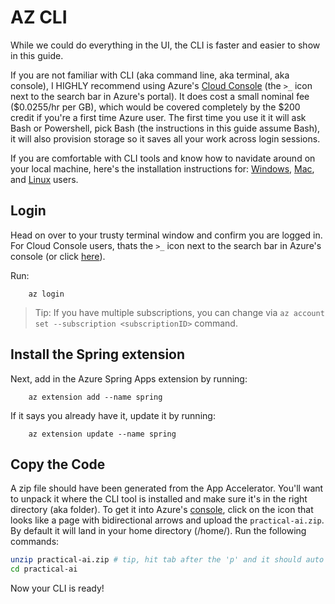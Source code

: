 
# AZ CLI
While we could do everything in the UI, the CLI is faster and easier to show in this guide.

If you are not familiar with CLI (aka command line, aka terminal, aka console), I HIGHLY recommend using Azure's [Cloud Console](https://shell.azure.com) (the `>_` icon next to the search bar in Azure's portal). It does cost a small nominal fee ($0.0255/hr per GB), which would be covered completely by the $200 credit if you're a first time Azure user. The first time you use it it will ask Bash or Powershell, pick Bash (the instructions in this guide assume Bash), it will also provision storage so it saves all your work across login sessions.

If you are comfortable with CLI tools and know how to navidate around on your local machine, here's the installation instructions for: [Windows](https://learn.microsoft.com/en-us/cli/azure/install-azure-cli-windows?tabs=azure-cli), [Mac](https://learn.microsoft.com/en-us/cli/azure/install-azure-cli-macos), and [Linux](https://learn.microsoft.com/en-us/cli/azure/install-azure-cli) users.

## Login
Head on over to your trusty terminal window and confirm you are logged in. For Cloud Console users, thats the `>_` icon next to the search bar in Azure's console (or click [here](https://portal.azure.com/#cloudshell/)).

Run:
```
    az login
```
> Tip: If you have multiple subscriptions, you can change via `az account set --subscription <subscriptionID>` command.

## Install the Spring extension
Next, add in the Azure Spring Apps extension by running:
```
    az extension add --name spring
```

If it says you already have it, update it by running:
```
    az extension update --name spring
```

## Copy the Code
A zip file should have been generated from the App Accelerator. You'll want to unpack it where the CLI tool is installed and make sure it's in the right directory (aka folder). To get it into Azure's [console](https://portal.azure.com/#cloudshell/), click on the icon that looks like a page with bidirectional arrows and upload the `practical-ai.zip`. By default it will land in your home directory (/home/<username>). Run the following commands:

```bash
unzip practical-ai.zip # tip, hit tab after the 'p' and it should auto complete
cd practical-ai
```


Now your CLI is ready!


